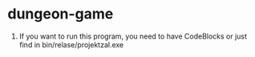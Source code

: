 # dungeon-game
1. If you want to run this program, you need to have CodeBlocks or just find in bin/relase/projektzal.exe
